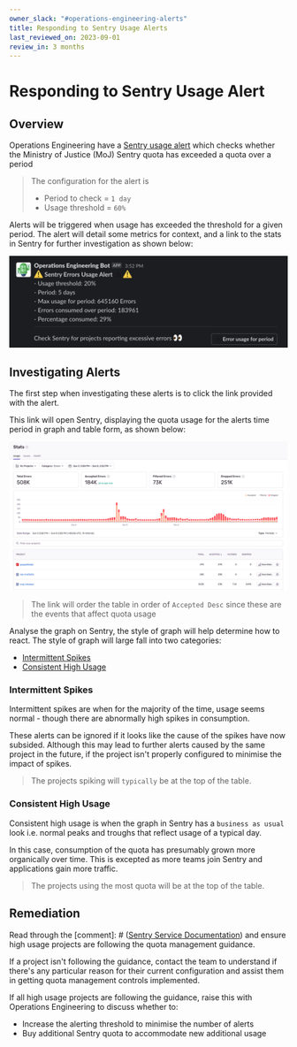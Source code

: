 ```yaml
---
owner_slack: "#operations-engineering-alerts"
title: Responding to Sentry Usage Alerts
last_reviewed_on: 2023-09-01
review_in: 3 months
---
```


# Responding to Sentry Usage Alert

## Overview

Operations Engineering have
a [Sentry usage alert](https://github.com/ministryofjustice/operations-engineering/actions/workflows/sentry-usage-alert.yml)
which checks whether the Ministry of Justice (MoJ) Sentry quota has
exceeded a quota over a period

>
> The configuration for the alert is
>
> - Period to check = `1 day`
> - Usage threshold = `60%`

Alerts will be triggered when usage has exceeded the threshold for a given period. The alert will detail some metrics
for context, and a link to the stats in Sentry for further investigation as shown below:

![Sentry Usage Alert](../../../images/sentry-usage-alert.png)

## Investigating Alerts

The first step when investigating these alerts is to click the link provided with the alert.

This link will open Sentry, displaying the quota usage for the alerts time period in graph and table form, as shown
below:

![Sentry Usage Alert Stats](../../../images/sentry-usage-alert-stats.png)

> The link will order the table in order of `Accepted Desc` since these are the events that affect quota usage

Analyse the graph on Sentry, the style of graph will help determine how to react. The style of graph will large fall
into two categories:

- [Intermittent Spikes](#intermittent-spikes)
- [Consistent High Usage](#consistent-high-usage)

### Intermittent Spikes

Intermittent spikes are when for the majority of the time, usage seems normal - though there are abnormally high spikes
in consumption.

These alerts can be ignored if it looks like the cause of the spikes have now subsided. Although this may lead to
further alerts caused by the same project in the future, if the project isn't properly configured to minimise the impact
of spikes.

> The projects spiking will `typically` be at the top of the table.

### Consistent High Usage

Consistent high usage is when the graph in Sentry has a `business as usual` look i.e. normal peaks and troughs that
reflect usage of a typical day.

In this case, consumption of the quota has presumably grown more organically over time. This is excepted as more
teams join Sentry and applications gain more traffic.

> The projects using the most quota will be at the top of the table.

## Remediation

Read through the [comment]: # ([Sentry Service Documentation](./../../services/sentry.html)) and ensure high usage projects are
following the quota management guidance.

If a project isn't following the guidance, contact the team to understand if there's any particular reason for their
current configuration and assist them in getting quota management controls implemented.

If all high usage projects are following the guidance, raise this with Operations Engineering to discuss whether to:

- Increase the alerting threshold to minimise the number of alerts
- Buy additional Sentry quota to accommodate new additional usage
